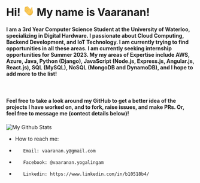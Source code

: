 <h1> Hi! <img src="https://raw.githubusercontent.com/ABSphreak/ABSphreak/master/gifs/Hi.gif" width="30px"> My name is Vaaranan! </h1>

<h4>
I am a 3rd Year Computer Science Student at the University of Waterloo, specializing in Digital Hardware. I passionate about Cloud Computing, Backend Development, and IoT Technology. I am currently trying to find opportunities in all these areas. I am currently seeking internship opportunities for Summer 2023. My my areas of Expertise include AWS, Azure, Java, Python (Django), JavaScript (Node.js, Express.js, Angular.js, React.js), SQL (MySQL), NoSQL (MongoDB and DynamoDB), and I hope to add more to the list! 
</h4>
<br/>
<h4>
Feel free to take a look around my GitHub to get a better idea of the projects I have worked on, and to fork, raise issues, and make PRs. Or, feel free to message me (contect details below)!
</h4>


<img align="center" src="https://github-readme-stats.vercel.app/api?username=vaaranan-y&include_all_commits=true&count_private=true&show_icons=true&line_height=20&title_color=7A7ADB&icon_color=2234AE&text_color=D3D3D3&bg_color=0,000000,130F40" alt="My Github Stats">

- How to reach me:
-        Email: vaaranan.y@gmail.com
-        Facebook: @vaaranan.yogalingam
-        Linkedin: https://www.linkedin.com/in/b10518b4/
